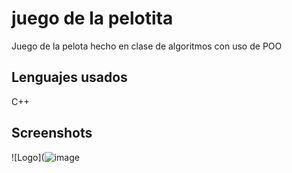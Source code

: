 # juego de la pelotita
Juego de la pelota hecho en clase de algoritmos con uso de POO

## Lenguajes usados

C++

## Screenshots

![Logo](![image](https://user-images.githubusercontent.com/103963261/188284246-d38cef60-756a-4d96-947f-204ec6f50ebc.png)
